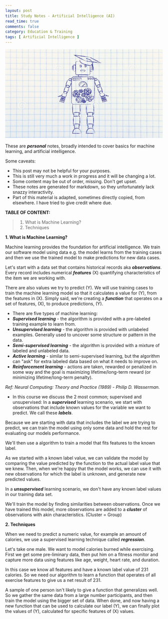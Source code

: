 ```yaml
---
layout: post
title: Study Notes - Artificial Intelligence (AI)
read_time: true  
comments: false
category: Education & Training
tags: [ Artificial Intelligence ]
---
```


![Robot](/assets/artificial-intelligence.jpg)

These are ***personal*** notes, broadly intended to cover basics for machine learning, and artificial intelligence. 

Some caveats:
* This post may not be helpful for your purposes. 
* This is still very much a work in progress and it will be changing a lot.
* Some content may be out of order, missing. Don't get upset.
* These notes are generated for markdown, so they unfortunately lack snazzy interactivity.
* Part of this material is adapted, sometimes directly copied, from elsewhere. I have tried to give credit where due. 

**TABLE OF CONTENT:**

> 1. What is Machine Learning?
> 2. Techniques

**1. What is Machine Learning?**

Machine learning provides the foundation for artificial intelligence. We train our software model using data e.g. the model learns from the training cases and then we use the trained model to make predictions for new data cases.

Let's start with a data set that contains historical records aka ***observations***. Every record includes numerical ***features*** (X) quantifying characteristics of the item we are working with. 

There are also values we try to predict (Y). We will use training cases to train the machine learning model so that it calculates a value for (Y), from the features in (X). Simply said, we're creating a ***function*** that operates on a set of features, (X), to produce predictions, (Y).

* There are five types of machine learning:
* ***Supervised learning*** - the algorithm is provided with a pre-labeled training example to learn from.
* ***Unsupervised learning*** - the algorithm is provided with unlabeled examples. Generally used to uncover some structure or pattern in the data.
* ***Semi-supervised learning*** - the algorithm is provided with a mixture of labeled and unlabeled data.
* ***Active learning*** - similar to semi-supervised learning, but the algorithm can "ask" for extra labeled data based on what it needs to improve on.
* ***Reinforcement learning*** - actions are taken, rewarded or penalized in some way and the goal is maximizing lifetime/long-term reward (or minimizing lifetime/long-term penalty).

*Ref: Neural Computing: Theory and Practice (1989) - Philip D. Wasserman.*

* In this course we discuss the 2 most common; supervised and unsupervised:
In a ***supervised*** learning scenario, we start with  observations that include known values for the variable we want to predict. We call these ***labels***.

Because we are starting with data that includes the label we are trying to predict, we can train the model using only some data and hold the rest for evaluating our models performance. 

We'll then use a algorithm to train a model that fits features to the known label. 

As we started with a known label value, we can validate the model by comparing the value predicted by the function to the actual label value that we knew. Then, when we're happy that the model works, we can use it with new observations for which the label is unknown, and generate new predicted values.

In a ***unsupervised*** learning scenario, we don't have any known label values in our training data set. 

We'll train the model by finding similarities between observations. Once we have trained this model, more observations are added to a ***cluster*** of observations with akin characteristics. (Cluster = Group)

**2. Techniques**

When we need to predict a numeric value, for example an amount of calories, we use a supervised learning technique called ***regression***. 

Let's take one male. We want to model calories burned while exercising. First we get some pre-liminary data, then put him on a fitness monitor and capture more data using features like age, weight, heart rate, and duration. 

In this case we know all features and have a known label value of 231 calories. So we need our algorithm to learn a function that operates of all exercise features to give us a net result of 231.

A sample of one person isn't likely to give a function that generalizes well. So we gather the same data from a large number participants, and then train the model using the bigger set of data. When done, and now having a new function that can be used to calculate our label (Y), we can finally plot the values of (Y), calculated for specific features of (X) values.

